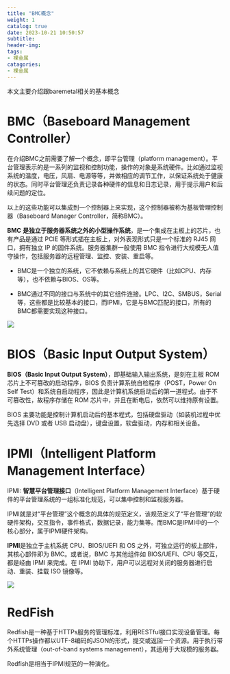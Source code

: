 ```yaml
---
title: "BMC概念"
weight: 1
catalog: true
date: 2023-10-21 10:50:57
subtitle:
header-img:
tags:
- 裸金属
catagories:
- 裸金属
---
```


本文主要介绍跟baremetal相关的基本概念

# BMC（Baseboard Management Controller）

在介绍BMC之前需要了解一个概念，即平台管理（platform management）。平台管理表示的是一系列的监视和控制功能，操作的对象是系统硬件。比如通过监视系统的温度，电压，风扇、电源等等，并做相应的调节工作，以保证系统处于健康的状态。同时平台管理还负责记录各种硬件的信息和日志记录，用于提示用户和后续问题的定位。

以上的这些功能可以集成到一个控制器上来实现，这个控制器被称为基板管理控制器（Baseboard Manager Controller，简称BMC）。

**BMC** **是独立于服务器系统之外的小型操作系统**，是一个集成在主板上的芯片，也有产品是通过 PCIE 等形式插在主板上，对外表现形式只是一个标准的 RJ45 网口，拥有独立 IP 的固件系统。服务器集群一般使用 BMC 指令进行大规模无人值守操作，包括服务器的远程管理、监控、安装、重启等。

- BMC是一个独立的系统，它不依赖与系统上的其它硬件（比如CPU、内存等），也不依赖与BIOS、OS等。

- BMC通过不同的接口与系统中的其它组件连接。LPC、I2C、SMBUS，Serial等，这些都是比较基本的接口，而IPMI，它是与BMC匹配的接口，所有的BMC都需要实现这种接口。

![](https://res.cloudinary.com/dqxtn0ick/image/upload/v1693105510/article/baremetal/bmc.png)

# BIOS（Basic Input Output System）

**BIOS（Basic Input Output System）**，即基础输入输出系统，是刻在主板 ROM 芯片上不可篡改的启动程序，BIOS 负责计算系统自检程序（POST，Power On Self Test）和系统自启动程序，因此是计算机系统启动后的第一道程式。由于不可篡改性，故程序存储在 ROM 芯片中，并且在断电后，依然可以维持原有设置。

BIOS 主要功能是控制计算机启动后的基本程式，包括硬盘驱动（如装机过程中优先选择 DVD 或者 USB 启动盘），键盘设置，软盘驱动，内存和相关设备。

# IPMI（Intelligent Platform Management Interface）

IPMI: **智慧平台管理接口**（Intelligent Platform Management Interface）基于硬件的平台管理系统的一组标准化规范，可以集中控制和监视服务器。

IPMI就是对“平台管理”这个概念的具体的规范定义，该规范定义了“平台管理”的软硬件架构，交互指令，事件格式，数据记录，能力集等。而BMC是IPMI中的一个核心部分，属于IPMI硬件架构。

**IPMI**是独立于主机系统 CPU、BIOS/UEFI 和 OS 之外，可独立运行的板上部件，其核心部件即为 BMC。或者说，BMC 与其他组件如 BIOS/UEFI、CPU 等交互，都是经由 IPMI 来完成。在 IPMI 协助下，用户可以远程对关闭的服务器进行启动、重装、挂载 ISO 镜像等。

![](https://res.cloudinary.com/dqxtn0ick/image/upload/v1693105510/article/baremetal/ipmi.png)

# RedFish

Redfish是一种基于HTTPs服务的管理标准，利用RESTful接口实现设备管理。每个HTTPs操作都以UTF-8编码的JSON的形式，提交或返回一个资源。用于执行带外系统管理（out-of-band systems management），其适用于大规模的服务器。

Redfish是相当于IPMI规范的一种演化。


